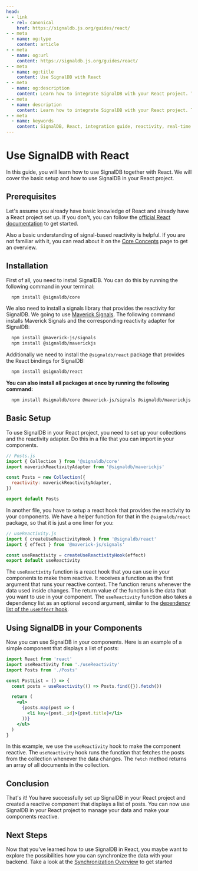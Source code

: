 ```yaml
---
head:
- - link
  - rel: canonical
    href: https://signaldb.js.org/guides/react/
- - meta
  - name: og:type
    content: article
- - meta
  - name: og:url
    content: https://signaldb.js.org/guides/react/
- - meta
  - name: og:title
    content: Use SignalDB with React
- - meta
  - name: og:description
    content: Learn how to integrate SignalDB with your React project. This guide covers the initial setup and creating reactive components using SignalDB and React hooks.
- - meta
  - name: description
    content: Learn how to integrate SignalDB with your React project. This guide covers the initial setup and creating reactive components using SignalDB and React hooks.
- - meta
  - name: keywords
    content: SignalDB, React, integration guide, reactivity, real-time updates, JavaScript, TypeScript, SignalDB React bindings, Maverick Signals, reactive components, collection setup
---
```

# Use SignalDB with React

In this guide, you will learn how to use SignalDB together with React. We will cover the basic setup and how to use SignalDB in your React project.

## Prerequisites

Let's assume you already have basic knowledge of React and already have a React project set up. If you don't, you can follow the [official React documentation](https://react.dev/learn/start-a-new-react-project) to get started.

Also a basic understanding of signal-based reactivity is helpful. If you are not familiar with it, you can read about it on the [Core Concepts](/core-concepts/#signals-and-reactivity) page to get an overview.

## Installation

First of all, you need to install SignalDB. You can do this by running the following command in your terminal:

```bash
  npm install @signaldb/core
```

We also need to install a signals library that provides the reactivity for SignalDB. We going to use [Maverick Signals](https://github.com/maverick-js/signals). The following command installs Maverick Signals and the corresponding reactivity adapter for SignalDB:

```bash
  npm install @maverick-js/signals
  npm install @signaldb/maverickjs
```

Additionally we need to install the `@signaldb/react` package that provides the React bindings for SignalDB:

```bash
  npm install @signaldb/react
```

**You can also install all packages at once by running the following command:**

```bash
  npm install @signaldb/core @maverick-js/signals @signaldb/maverickjs @signaldb/react
```

## Basic Setup

To use SignalDB in your React project, you need to set up your collections and the reactivity adapter. Do this in a file that you can import in your components.

```js
// Posts.js
import { Collection } from '@signaldb/core'
import maverickReactivityAdapter from '@signaldb/maverickjs'

const Posts = new Collection({
  reactivity: maverickReactivityAdapter,
})

export default Posts
```

In another file, you have to setup a react hook that provides the reactivity to your components. We have a helper function for that in the `@signaldb/react` package, so that it is just a one liner for you:
```js
// useReactivity.js
import { createUseReactivityHook } from '@signaldb/react'
import { effect } from '@maverick-js/signals'

const useReactivity = createUseReactivityHook(effect)
export default useReactivity
```

The `useReactivity` function is a react hook that you can use in your components to make them reactive. It receives a function as the first argument that runs your reactive context. The function reruns whenever the data used inside changes. The return value of the function is the data that you want to use in your component. The `useReactivity` function also takes a dependency list as an optional second argument, similar to the [dependency list of the `useEffect` hook](https://react.dev/reference/react/useEffect#specifying-reactive-dependencies).

## Using SignalDB in your Components

Now you can use SignalDB in your components. Here is an example of a simple component that displays a list of posts:

```jsx
import React from 'react'
import useReactivity from './useReactivity'
import Posts from './Posts'

const PostList = () => {
  const posts = useReactivity(() => Posts.find({}).fetch())

  return (
    <ul>
      {posts.map(post => (
        <li key={post._id}>{post.title}</li>
      ))}
    </ul>
  )
}
```

In this example, we use the `useReactivity` hook to make the component reactive. The `useReactivity` hook runs the function that fetches the posts from the collection whenever the data changes. The `fetch` method returns an array of all documents in the collection.

## Conclusion

That's it! You have successfully set up SignalDB in your React project and created a reactive component that displays a list of posts. You can now use SignalDB in your React project to manage your data and make your components reactive.

## Next Steps

Now that you’ve learned how to use SignalDB in React, you maybe want to explore the possibilities how you can synchronize the data with your backend.
Take a look at the [Synchronization Overview](/sync/) to get started
